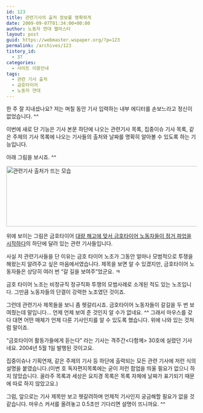 ```yaml
---
id: 123
title: 관련기사의 출처 정보를 명확하게
date: 2009-09-07T01:34:00+00:00
author: 노동자 연대 웹마스터
layout: post
guid: https://webmaster.wspaper.org/?p=123
permalink: /archives/123
tistory_id:
  - 37
categories:
  - 사이트 이용안내
tags:
  - 관련 기사 출처
  - 금호타이어
  - 노동자 연대
---
```

한 주 잘 지내셨나요? 저는 며칠 동안 기사 입력하는 내부 에디터를 손보느라고 정신이 없었습니다. ^^

이번에 새로 단 기능은 기사 본문 하단에 나오는 관련기사 목록, 집중이슈 기사 목록, 같은 주제의 기사 목록에 나오는 기사들의 출처와 날짜를 명확히 알아볼 수 있도록 하는 기능입니다.

아래 그림을 보시죠. ^^

<img src="https://webmaster.wspaper.org/wp-content/uploads/1/cfile9.uf.171BB94C4D08471D4E5971.png" class="aligncenter" width="560" height="160" alt="관련기사 출처가 뜨는 모습" />

위에 보이는 그림은 금호타이어 <a href="http://wspaper.org/article/6931" target="_blank">대량 해고에 맞서 금호타이어 노동자들이 점거 파업을 시작하다</a>의 하단에 달려 있는 관련 기사들입니다.

사실 저 관련기사들을 단 이유는 금호 타이어 노조가 그동안 얼마나 모범적으로 투쟁을 해왔는지 알려주고 싶은 마음에서였습니다. 제목을 보면 알 수 있겠지만, 금호타이어 노동자들은 상당히 여러 번 “갈 길을 보여주”었군요. ㅋ

금호 타이어 노조는 비정규직 정규직화 투쟁의 모범사례로 소개된 적도 있는 노조입니다. 그만큼 노동자들의 단결이 강력한 노조였던 것이죠.

그런데 관련기사 제목들을 보니 좀 헷갈리시죠. 금호타이어 노동자들이 갈길을 두 번 보여줬는데 말입니다&#8230; 언제 언제 보여 준 것인지 알 수가 없네요. ^^ 그래서 마우스를 갖다 대면 어떤 매체가 언제 다룬 기사인지를 알 수 있도록 했습니다. 위에 나와 있는 것처럼 말이죠.

“금호타이어 활동가들에게 듣는다” 라는 기사는 격주간<다함께> 30호에 실렸던 기사네요. 2004년 5월 1일 발행된 것이고요.

집중이슈나 기획연재, 같은 주제의 기사 등 하단에 출력되는 모든 관련 기사에 저런 식의 설명을 붙였습니다.(이번 호 독자편지목록에는 굳이 저런 팝업을 띄울 필요가 없으니 하지 않았습니다. 꼴라주 목록과 세상은 요지경 목록은 목록 자체에 날짜가 표기되기 때문에 따로 하지 않았고요.)

그럼, 앞으로는 기사 제목만 보고 헷갈려하며 언제적 기사인지 궁금해할 필요가 없을 것 같습니다. 마우스 커서를 올려놓고 0.5초만 기다리면 설명이 뜨니까요. ^^